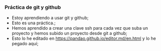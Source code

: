 ### Práctica de git y github

- Estoy aprendiendo a usar git y github;
- Esto es una práctica.;
- Hemos aprendido a crear una clave ssh para cada vez que suba un proyecto y hemos subido un proyecto desde git a github;
- Esto lo he editado en https://pandao.github.io/editor.md/en.html y lo he pegado aquí;
